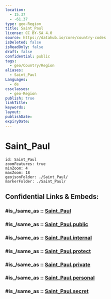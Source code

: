 ```yaml
---
location:
  - 15.37
  - -61.37
type: geo-Region
title: Saint_Paul
license: CC BY-SA 4.0
source: https://datahub.io/core/country-codes
isDeleted: false
isReadOnly: false
draft: false
confidential: public
tags:
  - geo/Country/Region
aliases:
  - Saint_Paul
Languages:
  - de
cssclasses:
  - geo-Region
publish: true
linkTitle:
keywords:
layout:
publishDate:
expiryDate:
---
```


# Saint_Paul

```leaflet
id: Saint_Paul
zoomFeatures: true 
minZoom: 4 
maxZoom: 18
geojsonFolder: ./Saint_Paul/
markerFolder: ./Saint_Paul/
```


## Confidential Links & Embeds: 

### #is_/same_as :: [Saint_Paul](/_Standards/Earth/Continent/America~Caribbean/Dominica/parishes~Dominica/Saint_Paul.md) 

### #is_/same_as :: [Saint_Paul.public](/_public/Earth/Continent/America~Caribbean/Dominica/parishes~Dominica/Saint_Paul.public.md) 

### #is_/same_as :: [Saint_Paul.internal](/_internal/Earth/Continent/America~Caribbean/Dominica/parishes~Dominica/Saint_Paul.internal.md) 

### #is_/same_as :: [Saint_Paul.protect](/_protect/Earth/Continent/America~Caribbean/Dominica/parishes~Dominica/Saint_Paul.protect.md) 

### #is_/same_as :: [Saint_Paul.private](/_private/Earth/Continent/America~Caribbean/Dominica/parishes~Dominica/Saint_Paul.private.md) 

### #is_/same_as :: [Saint_Paul.personal](/_personal/Earth/Continent/America~Caribbean/Dominica/parishes~Dominica/Saint_Paul.personal.md) 

### #is_/same_as :: [Saint_Paul.secret](/_secret/Earth/Continent/America~Caribbean/Dominica/parishes~Dominica/Saint_Paul.secret.md)

